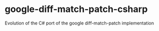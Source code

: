 # google-diff-match-patch-csharp
Evolution of the C# port of the google diff-match-patch implementation
